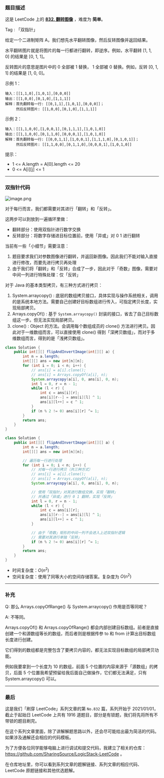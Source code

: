 ### 题目描述

这是 LeetCode 上的 **[832. 翻转图像](https://leetcode-cn.com/problems/flipping-an-image/solution/shuang-zhi-zhen-yi-bian-chu-li-huan-you-ik0v1/)** ，难度为 **简单**。

Tag : 「双指针」



给定一个二进制矩阵 A，我们想先水平翻转图像，然后反转图像并返回结果。

水平翻转图片就是将图片的每一行都进行翻转，即逆序。例如，水平翻转 [1, 1, 0] 的结果是 [0, 1, 1]。

反转图片的意思是图片中的 0 全部被 1 替换， 1 全部被 0 替换。例如，反转 [0, 1, 1] 的结果是 [1, 0, 0]。


示例 1：
```
输入：[[1,1,0],[1,0,1],[0,0,0]]
输出：[[1,0,0],[0,1,0],[1,1,1]]
解释：首先翻转每一行: [[0,1,1],[1,0,1],[0,0,0]]；
     然后反转图片: [[1,0,0],[0,1,0],[1,1,1]]
```
示例 2：
```
输入：[[1,1,0,0],[1,0,0,1],[0,1,1,1],[1,0,1,0]]
输出：[[1,1,0,0],[0,1,1,0],[0,0,0,1],[1,0,1,0]]
解释：首先翻转每一行: [[0,0,1,1],[1,0,0,1],[1,1,1,0],[0,1,0,1]]；
     然后反转图片: [[1,1,0,0],[0,1,1,0],[0,0,0,1],[1,0,1,0]]
```

提示：
* 1 <= A.length = A[0].length <= 20
* 0 <= A[i][j] <= 1

---

### 双指针代码

![image.png](https://pic.leetcode-cn.com/1614132194-quqFdD-image.png)


对于每行而言，我们都需要对其进行「翻转」和「反转」。

这两步可以到放到一遍循环里做：
* 翻转部分：使用双指针进行数字交换
* 反转部分：将数字存储进目标位置前，使用「异或」对 0 1 进行翻转

当前有一些「小细节」需要注意：
1. 题目要求我们对参数图像进行翻转，并返回新图像。因此我们不能对输入直接进行修改，而要先进行拷贝再处理
2. 由于我们将「翻转」和「反转」合成了一步，因此对于「奇数」图像，需要对中间一列进行特殊处理：仅「反转」

对于 Java 的基本类型拷贝，有三种方式进行拷贝：
1. System.arraycopy() : 底层的数组拷贝接口，具体实现与操作系统相关，调用的是系统本地方法。需要自己创建好目标数组进行传入，可指定拷贝长度，实现局部拷贝。
2. Arrays.copyOf() : 基于 `System.arraycopy()` 封装的接口，省去了自己目标数组这一步。但无法实现局部拷贝。
3. clone() : Object 的方法。会调用每个数组成员的 clone() 方法进行拷贝。因此对于一维数组而言，可以直接使用 clone() 得到「深拷贝数组」，而对于多维数组而言，得到的是「浅拷贝数组」。


```java [] 
class Solution {
    public int[][] flipAndInvertImage(int[][] a) {
        int n = a.length;
        int[][] ans = new int[n][n];
        for (int i = 0; i < n; i++) {
            // ans[i] = a[i].clone(); 
            // ans[i] = Arrays.copyOf(a[i], n); 
            System.arraycopy(a[i], 0, ans[i], 0, n); 
            int l = 0, r = n - 1;
            while (l < r) {
                int c = ans[i][r];
                ans[i][r--] = ans[i][l] ^ 1;
                ans[i][l++] = c ^ 1;
            }
            if (n % 2 != 0) ans[i][r] ^= 1; 
        }
        return ans;
    }
}
```
```java []
class Solution {
    public int[][] flipAndInvertImage(int[][] a) {
        int n = a.length;
        int[][] ans = new int[n][n];

        // 遍历每一行进行处理
        for (int i = 0; i < n; i++) {
            // 对每一行进行拷贝（共三种方式）
            // ans[i] = a[i].clone(); 
            // ans[i] = Arrays.copyOf(a[i], n); 
            System.arraycopy(a[i], 0, ans[i], 0, n); 

            // 使用「双指针」对其进行数组交换，实现「翻转」
            // 并通过「异或」进行 0 1 翻转，实现「反转」
            int l = 0, r = n - 1;
            while (l < r) {
                int c = ans[i][r];
                ans[i][r--] = ans[i][l] ^ 1;
                ans[i][l++] = c ^ 1;
            }

            // 由于「奇数」矩形的中间一列不会进入上述双指针逻辑
            // 需要对其进行单独「反转」
            if (n % 2 != 0) ans[i][r] ^= 1; 
        }
        return ans;
    }
}
```
* 时间复杂度：$O(n^2)$
* 空间复杂度：使用了同等大小的空间存储答案。复杂度为 $O(n^2)$

***
### 补充

Q: 那么 Arrays.copyOfRange() 与 System.arraycopy() 作用是否等同呢？

A: 不等同。

Arrays.copyOf() 和 Arrays.copyOfRange() 都会内部创建目标数组。前者是直接创建一个和源数组等长的数组，而后者则是根据传参 to 和 from 计算出目标数组长度进行创建。

它们得到的数组都是完整包含了要拷贝内容的，都无法实现目标数组的局部拷贝功能。

例如我要拿到一个长度为 10 的数组，前面 5 个位置的内容来源于「源数组」的拷贝，后面 5 个位置我希望预留给我后面自己做操作，它们都无法满足，只有 System.arraycopy() 可以。

---

### 最后

这是我们「刷穿 LeetCode」系列文章的第 `No.832` 篇，系列开始于 2021/01/01，截止于起始日 LeetCode 上共有 1916 道题目，部分是有锁题，我们将先将所有不带锁的题目刷完。

在这个系列文章里面，除了讲解解题思路以外，还会尽可能给出最为简洁的代码。如果涉及通解还会相应的代码模板。

为了方便各位同学能够电脑上进行调试和提交代码，我建立了相关的仓库：https://github.com/SharingSource/LogicStack-LeetCode 。

在仓库地址里，你可以看到系列文章的题解链接、系列文章的相应代码、LeetCode 原题链接和其他优选题解。


